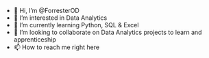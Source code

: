 - 👋 Hi, I’m @ForresterOD
- 👀 I’m interested in Data Analytics
- 🌱 I’m currently learning Python, SQL & Excel
- 💞️ I’m looking to collaborate on Data Analytics projects to learn and apprenticeship 
- 📫 How to reach me right here 

<!---
ForresterOD/ForresterOD is a ✨ special ✨ repository because its `README.md` (this file) appears on your GitHub profile.
You can click the Preview link to take a look at your changes.
--->
